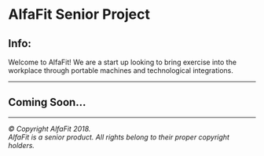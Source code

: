 # AlfaFit Senior Project

## Info:
Welcome to AlfaFit! We are a start up looking to bring exercise into the workplace through portable machines and technological integrations.

---

## Coming Soon...

---
_© Copyright AlfaFit 2018._  
_AlfaFit is a senior product. All rights belong to their proper copyright holders._

